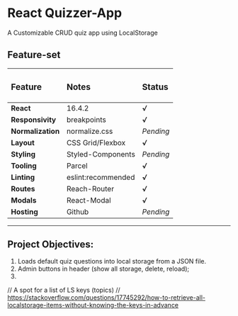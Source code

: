 # React Quizzer-App
A Customizable CRUD quiz app using LocalStorage



## Feature-set

| <h3>Feature</h3>  | <h3>Notes</h3>     | <h3>Status</h3> |
| :---------------- | :----------------- | :-------------- |
| **React**         | 16.4.2             | ***√***         |
| **Responsivity**  | breakpoints        | ***√***         |
| **Normalization** | normalize.css      | *Pending*       |
| **Layout**        | CSS Grid/Flexbox   | ***√***         |
| **Styling**       | Styled-Components  | *Pending*       |
| **Tooling**       | Parcel             | ***√***         |
| **Linting**       | eslint:recommended | ***√***         |
| **Routes**        | Reach-Router       | ***√***         |
| **Modals**        | React-Modal        | ***√***         |
| **Hosting**       | Github             | *Pending*       |


-----------------
## Project Objectives:
1. Loads default quiz questions into local storage from a JSON file.
2. Admin buttons in header (show all storage, delete, reload);
3. 


  // A spot for a list of LS keys (topics)
  // https://stackoverflow.com/questions/17745292/how-to-retrieve-all-localstorage-items-without-knowing-the-keys-in-advance
